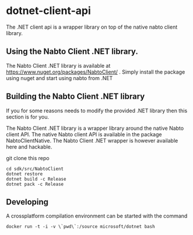 # dotnet-client-api

The .NET client api is a wrapper library on top of the native nabto client library.


## Using the Nabto Client .NET library.

The Nabto Client .NET library is available at
https://www.nuget.org/packages/NabtoClient/ . Simply install the
package using nuget and start using nabto from .NET

## Building the Nabto Client .NET library

If you for some reasons needs to modify the provided .NET library then
this section is for you.

The Nabto Client .NET library is a wrapper library around the native
Nabto client API. The native Nabto client API is available in the
package NabtoClientNative. The Nabto Client .NET wrapper is however available
here and hackable.

git clone this repo

```
cd sdk/src/NabtoClient
dotnet restore
dotnet build -c Release
dotnet pack -c Release
```


## Developing

A crossplatform compilation environment can be started with the command 

```
docker run -t -i -v \`pwd\`:/source microsoft/dotnet bash
```
